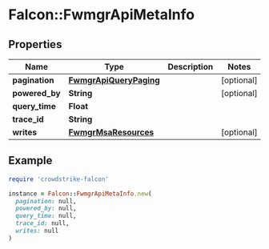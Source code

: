 # Falcon::FwmgrApiMetaInfo

## Properties

| Name | Type | Description | Notes |
| ---- | ---- | ----------- | ----- |
| **pagination** | [**FwmgrApiQueryPaging**](FwmgrApiQueryPaging.md) |  | [optional] |
| **powered_by** | **String** |  | [optional] |
| **query_time** | **Float** |  |  |
| **trace_id** | **String** |  |  |
| **writes** | [**FwmgrMsaResources**](FwmgrMsaResources.md) |  | [optional] |

## Example

```ruby
require 'crowdstrike-falcon'

instance = Falcon::FwmgrApiMetaInfo.new(
  pagination: null,
  powered_by: null,
  query_time: null,
  trace_id: null,
  writes: null
)
```


